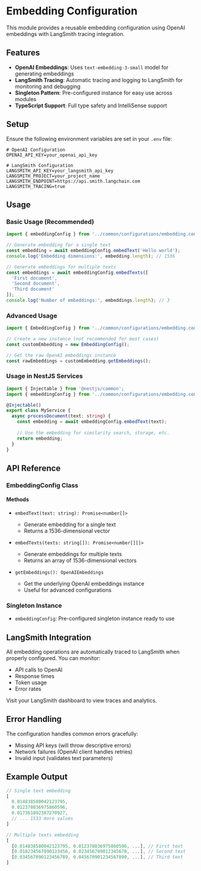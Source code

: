 # Embedding Configuration

This module provides a reusable embedding configuration using OpenAI embeddings with LangSmith tracing integration.

## Features

- **OpenAI Embeddings**: Uses `text-embedding-3-small` model for generating embeddings
- **LangSmith Tracing**: Automatic tracing and logging to LangSmith for monitoring and debugging
- **Singleton Pattern**: Pre-configured instance for easy use across modules
- **TypeScript Support**: Full type safety and IntelliSense support

## Setup

Ensure the following environment variables are set in your `.env` file:

```env
# OpenAI Configuration
OPENAI_API_KEY=your_openai_api_key

# LangSmith Configuration
LANGSMITH_API_KEY=your_langsmith_api_key
LANGSMITH_PROJECT=your_project_name
LANGSMITH_ENDPOINT=https://api.smith.langchain.com
LANGSMITH_TRACING=true
```

## Usage

### Basic Usage (Recommended)

```typescript
import { embeddingConfig } from '../common/configurations/embedding.config';

// Generate embedding for a single text
const embedding = await embeddingConfig.embedText('Hello world');
console.log('Embedding dimensions:', embedding.length); // 1536

// Generate embeddings for multiple texts
const embeddings = await embeddingConfig.embedTexts([
  'First document',
  'Second document',
  'Third document'
]);
console.log('Number of embeddings:', embeddings.length); // 3
```

### Advanced Usage

```typescript
import { EmbeddingConfig } from '../common/configurations/embedding.config';

// Create a new instance (not recommended for most cases)
const customEmbedding = new EmbeddingConfig();

// Get the raw OpenAI embeddings instance
const rawEmbeddings = customEmbedding.getEmbeddings();
```

### Usage in NestJS Services

```typescript
import { Injectable } from '@nestjs/common';
import { embeddingConfig } from '../common/configurations/embedding.config';

@Injectable()
export class MyService {
  async processDocument(text: string) {
    const embedding = await embeddingConfig.embedText(text);
    
    // Use the embedding for similarity search, storage, etc.
    return embedding;
  }
}
```

## API Reference

### EmbeddingConfig Class

#### Methods

- `embedText(text: string): Promise<number[]>`
  - Generate embedding for a single text
  - Returns a 1536-dimensional vector

- `embedTexts(texts: string[]): Promise<number[][]>`
  - Generate embeddings for multiple texts
  - Returns an array of 1536-dimensional vectors

- `getEmbeddings(): OpenAIEmbeddings`
  - Get the underlying OpenAI embeddings instance
  - Useful for advanced configurations

### Singleton Instance

- `embeddingConfig`: Pre-configured singleton instance ready to use

## LangSmith Integration

All embedding operations are automatically traced to LangSmith when properly configured. You can monitor:

- API calls to OpenAI
- Response times
- Token usage
- Error rates

Visit your LangSmith dashboard to view traces and analytics.

## Error Handling

The configuration handles common errors gracefully:

- Missing API keys (will throw descriptive errors)
- Network failures (OpenAI client handles retries)
- Invalid input (validates text parameters)

## Example Output

```javascript
// Single text embedding
[
  0.014838580042123795,
  0.012378036975860596,
  0.017361892387270927,
  // ... 1533 more values
]

// Multiple texts embedding
[
  [0.014838580042123795, 0.012378036975860596, ...], // First text
  [0.018234567890123456, 0.023456789012345678, ...], // Second text
  [0.034567890123456789, 0.045678901234567890, ...], // Third text
]
```